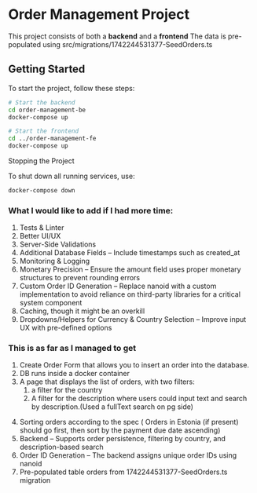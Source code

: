 # Order Management Project

This project consists of both a **backend** and a **frontend**
The data is pre-populated using src/migrations/1742244531377-SeedOrders.ts

## Getting Started

To start the project, follow these steps:

```bash
# Start the backend
cd order-management-be
docker-compose up  

# Start the frontend
cd ../order-management-fe 
docker-compose up  
```
Stopping the Project

To shut down all running services, use:
``` bash
docker-compose down
```
### What I would like to add if I had more time:
1. Tests & Linter
2. Better UI/UX
3. Server-Side Validations
4. Additional Database Fields – Include timestamps such as created_at
5. Monitoring & Logging
6. Monetary Precision – Ensure the amount field uses proper monetary structures to prevent rounding errors
8. Custom Order ID Generation – Replace nanoid with a custom implementation to avoid reliance on third-party libraries for a critical system component
9. Caching, though it might be an overkill
10. Dropdowns/Helpers for Currency & Country Selection – Improve input UX with pre-defined options

### This is as far as I managed to get
1. Create Order Form that allows you to insert an order into the database.
2. DB runs inside a docker container
3. A page that displays the list of orders, with two filters: 
   1) a filter for the country
   2) A filter for the description where users could input text and search by description.(Used a fullText search on pg side)
4) Sorting orders according to the spec ( Orders in Estonia (if present) should go first, then sort by the payment due date ascending)
5) Backend – Supports order persistence, filtering by country, and description-based search
6) Order ID Generation – The backend assigns unique order IDs using nanoid
7) Pre-populated table orders from 1742244531377-SeedOrders.ts migration


